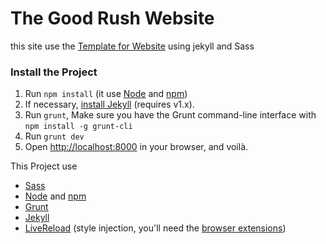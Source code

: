 # The Good Rush Website 
this site use the [Template for Website](https://github.com/thibautdelille/site_template) using jekyll and Sass

### Install the Project
 1. Run `npm install` (it use [Node](http://nodejs.org/) and [npm](https://npmjs.org/))
 2. If necessary, [install Jekyll](http://jekyllrb.com/docs/installation/) (requires v1.x).
 3. Run `grunt`, Make sure you have the Grunt command-line interface with `npm install -g grunt-cli`
 4. Run `grunt dev`
 5. Open [http://localhost:8000](http://localhost:8000) in your browser, and voilà.

This Project use
- [Sass](http://sass-lang.com/)
- [Node](http://nodejs.org/) and [npm](https://npmjs.org/)
- [Grunt](http://gruntjs.com/)
- [Jekyll](http://jekyllrb.com/)
- [LiveReload](http://livereload.com/) (style injection, you'll need the [browser extensions](http://feedback.livereload.com/knowledgebase/articles/86242-how-do-i-install-and-use-the-browser-extensions-))

